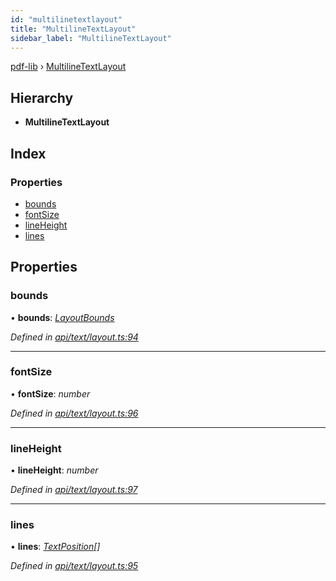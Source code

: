 ```yaml
---
id: "multilinetextlayout"
title: "MultilineTextLayout"
sidebar_label: "MultilineTextLayout"
---
```


[pdf-lib](../index.md) › [MultilineTextLayout](multilinetextlayout.md)

## Hierarchy

* **MultilineTextLayout**

## Index

### Properties

* [bounds](multilinetextlayout.md#bounds)
* [fontSize](multilinetextlayout.md#fontsize)
* [lineHeight](multilinetextlayout.md#lineheight)
* [lines](multilinetextlayout.md#lines)

## Properties

###  bounds

• **bounds**: *[LayoutBounds](layoutbounds.md)*

*Defined in [api/text/layout.ts:94](https://github.com/Hopding/pdf-lib/blob/30d2aa2/src/api/text/layout.ts#L94)*

___

###  fontSize

• **fontSize**: *number*

*Defined in [api/text/layout.ts:96](https://github.com/Hopding/pdf-lib/blob/30d2aa2/src/api/text/layout.ts#L96)*

___

###  lineHeight

• **lineHeight**: *number*

*Defined in [api/text/layout.ts:97](https://github.com/Hopding/pdf-lib/blob/30d2aa2/src/api/text/layout.ts#L97)*

___

###  lines

• **lines**: *[TextPosition](textposition.md)[]*

*Defined in [api/text/layout.ts:95](https://github.com/Hopding/pdf-lib/blob/30d2aa2/src/api/text/layout.ts#L95)*
